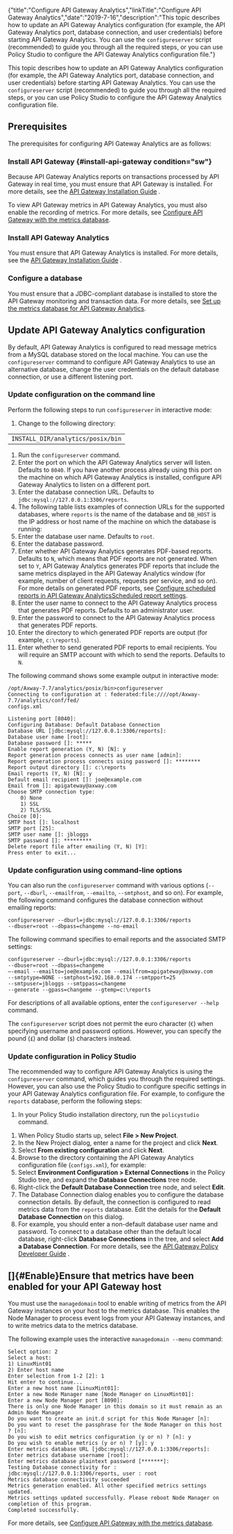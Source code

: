 {"title":"Configure API Gateway Analytics","linkTitle":"Configure API Gateway Analytics","date":"2019-7-16","description":"This topic describes how to update an API Gateway Analytics configuration (for example, the API Gateway Analytics port, database connection, and user credentials) before starting API Gateway Analytics. You can use the `configureserver` script (recommended) to guide you through all the required steps, or you can use Policy Studio to configure the API Gateway Analytics configuration file."} ﻿

This topic describes how to update an API Gateway Analytics configuration (for example, the API Gateway Analytics port, database connection, and user credentials) before starting API Gateway Analytics. You can use the `configureserver` script (recommended) to guide you through all the required steps, or you can use Policy Studio to configure the API Gateway Analytics configuration file.

Prerequisites
-------------

The prerequisites for configuring API Gateway Analytics are as follows:

### Install API Gateway {#install-api-gateway condition="sw"}

Because API Gateway Analytics reports on transactions processed by API Gateway in real time, you must ensure that API Gateway is installed. For more details, see the [API Gateway Installation Guide](/bundle/APIGateway_77_InstallationGuide_allOS_en_HTML5/) .

To view API Gateway metrics in API Gateway Analytics, you must also enable the recording of metrics. For more details, see [Configure API Gateway with the metrics database](../CommonTopics/metrics_gw_config.htm#Enable).

### Install API Gateway Analytics

You must ensure that API Gateway Analytics is installed. For more details, see the [API Gateway Installation Guide](/bundle/APIGateway_77_InstallationGuide_allOS_en_HTML5/) .

### Configure a database

You must ensure that a JDBC-compliant database is installed to store the API Gateway monitoring and transaction data. For more details, see [Set up the metrics database for API Gateway Analytics](../CommonTopics/metrics_db_install.htm).

Update API Gateway Analytics configuration
------------------------------------------

By default, API Gateway Analytics is configured to read message metrics from a MySQL database stored on the local machine. You can use the `configureserver` command to configure API Gateway Analytics to use an alternative database, change the user credentials on the default database connection, or use a different listening port.

### Update configuration on the command line

Perform the following steps to run `configureserver` in interactive mode:

1.  Change to the following directory:

|                                   |
|-----------------------------------|
| `INSTALL_DIR/analytics/posix/bin` |

1.  Run the `configureserver` command.
2.  Enter the port on which the API Gateway Analytics server will listen. Defaults to `8040`. If you have another process already using this port on the machine on which API Gateway Analytics is installed, configure API Gateway Analytics to listen on a different port.
3.  Enter the database connection URL. Defaults to `jdbc:mysql://127.0.0.1:3306/reports`.
4.  The following table lists examples of connection URLs for the supported databases, where `reports` is the name of the database and `DB_HOST` is the IP address or host name of the machine on which the database is running:
5.  Enter the database user name. Defaults to `root`.
6.  Enter the database password.
7.  Enter whether API Gateway Analytics generates PDF-based reports. Defaults to `N`, which means that PDF reports are not generated. When set to `Y`, API Gateway Analytics generates PDF reports that include the same metrics displayed in the API Gateway Analytics window (for example, number of client requests, requests per service, and so on). For more details on generated PDF reports, see [Configure scheduled reports in API Gateway AnalyticsScheduled report settings](analytics_scheduled_reports.htm).
8.  Enter the user name to connect to the API Gateway Analytics process that generates PDF reports. Defaults to an administrator user.
9.  Enter the password to connect to the API Gateway Analytics process that generates PDF reports.
10. Enter the directory to which generated PDF reports are output (for example, `c:\reports`).
11. Enter whether to send generated PDF reports to email recipients. You will require an SMTP account with which to send the reports. Defaults to `N`.

The following command shows some example output in interactive mode:

``` {space="preserve"}
/opt/Axway-7.7/analytics/posix/bin>configureserver
Connecting to configuration at : federated:file:////opt/Axway-7.7/analytics/conf/fed/
configs.xml

Listening port [8040]:
Configuring Database: Default Database Connection
Database URL [jdbc:mysql://127.0.0.1:3306/reports]:
Database user name [root]:
Database password []: *****
Enable report generation (Y, N) [N]: y
Report generation process connects as user name [admin]:
Report generation process connects using password []: ********
Report output directory []: c:\reports
Email reports (Y, N) [N]: y
Default email recipient []: joe@example.com
Email from []: apigateway@axway.com
Choose SMTP connection type:
    0) None
    1) SSL
    2) TLS/SSL
Choice [0]:
SMTP host []: localhost
SMTP port [25]:
SMTP user name []: jbloggs
SMTP password []: *********
Delete report file after emailing (Y, N) [Y]:
Press enter to exit...
```

### Update configuration using command-line options

You can also run the `configureserver` command with various options (`--port`, `--dburl`, `--emailfrom`, `--emailto`, `--smtphost`, and so on). For example, the following command configures the database connection without emailing reports:

``` {space="preserve"}
configureserver --dburl=jdbc:mysql://127.0.0.1:3306/reports 
--dbuser=root --dbpass=changeme --no-email
```

The following command specifies to email reports and the associated SMTP settings:

    configureserver --dburl=jdbc:mysql://127.0.0.1:3306/reports 
    --dbuser=root --dbpass=changeme 
    –-email --emailto=joe@example.com --emailfrom=apigateway@axway.com 
    --smtptype=NONE --smtphost=192.168.0.174 --smtpport=25 
    --smtpuser=jbloggs --smtppass=changeme 
    --generate --gpass=changeme --gtemp=c:\reports

For descriptions of all available options, enter the `configureserver --help` command.

The `configureserver` script does not permit the euro character (`€`) when specifying username and password options. However, you can specify the pound (`£`) and dollar (`$`) characters instead.

### Update configuration in Policy Studio

The recommended way to configure API Gateway Analytics is using the `configureserver` command, which guides you through the required settings. However, you can also use the Policy Studio to configure specific settings in your API Gateway Analytics configuration file. For example, to configure the `reports` database, perform the following steps:

1.  In your Policy Studio installation directory, run the `policystudio` command.

<!-- -->

1.  When Policy Studio starts up, select **File &gt; New Project**.
2.  In the New Project dialog, enter a name for the project and click **Next**.
3.  Select **From existing configuration** and click **Next**.
4.  Browse to the directory containing the API Gateway Analytics configuration file (`configs.xml`), for example:
5.  Select **Environment Configuration &gt; External Connections** in the Policy Studio tree, and expand the **Database Connections** tree node.
6.  Right-click the **Default Database Connection** tree node, and select **Edit**.
7.  The Database Connection dialog enables you to configure the database connection details. By default, the connection is configured to read metrics data from the `reports` database. Edit the details for the **Default Database Connection** on this dialog.
8.  For example, you should enter a non-default database user name and password. To connect to a database other than the default local database, right-click **Database Connections** in the tree, and select **Add a Database Connection**. For more details, see the [API Gateway Policy Developer Guide](/bundle/APIGateway_77_PolicyDevGuide_allOS_en_HTML5/) .

[]{#Enable}Ensure that metrics have been enabled for your API Gateway host
--------------------------------------------------------------------------

You must use the `managedomain` tool to enable writing of metrics from the API Gateway instances on your host to the metrics database. This enables the Node Manager to process event logs from your API Gateway instances, and to write metrics data to the metrics database.

The following example uses the interactive `managedomain --menu` command:

``` {space="preserve"}
Select option: 2
Select a host:
1) LinuxMint01
2) Enter host name
Enter selection from 1-2 [2]: 1
Hit enter to continue...
Enter a new host name [LinuxMint01]:
Enter a new Node Manager name [Node Manager on LinuxMint01]:
Enter a new Node Manager port [8090]:
There is only one Node Manager in this domain so it must remain as an Admin Node Manager
Do you want to create an init.d script for this Node Manager [n]:
Do you want to reset the passphrase for the Node Manager on this host ? [n]:
Do you wish to edit metrics configuration (y or n) ? [n]: y
Do you wish to enable metrics (y or n) ? [y]: y
Enter metrics database URL [jdbc:mysql://127.0.0.1:3306/reports]:
Enter metrics database username [root]:
Enter metrics database plaintext password [*******]:
Testing Database connectivity for : jdbc:mysql://127.0.0.1:3306/reports, user : root
Metrics database connectivity succeeded
Metrics generation enabled. All other specified metrics settings updated.
Metrics settings updated successfully. Please reboot Node Manager on completion of this program.
Completed successfully.
```

For more details, see [Configure API Gateway with the metrics database](../CommonTopics/metrics_gw_config.htm).
